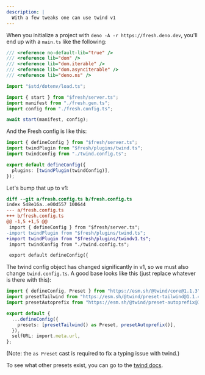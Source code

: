 ```yaml
---
description: |
  With a few tweaks one can use twind v1
---
```


When you initialize a project with `deno -A -r https://fresh.deno.dev`, you'll
end up with a `main.ts` like the following:

```ts main.ts
/// <reference no-default-lib="true" />
/// <reference lib="dom" />
/// <reference lib="dom.iterable" />
/// <reference lib="dom.asynciterable" />
/// <reference lib="deno.ns" />

import "$std/dotenv/load.ts";

import { start } from "$fresh/server.ts";
import manifest from "./fresh.gen.ts";
import config from "./fresh.config.ts";

await start(manifest, config);
```

And the Fresh config is like this:

```ts fresh.config.ts
import { defineConfig } from "$fresh/server.ts";
import twindPlugin from "$fresh/plugins/twind.ts";
import twindConfig from "./twind.config.ts";

export default defineConfig({
  plugins: [twindPlugin(twindConfig)],
});
```

Let's bump that up to v1:

```diff
diff --git a/fresh.config.ts b/fresh.config.ts
index 548e16a..e00d557 100644
--- a/fresh.config.ts
+++ b/fresh.config.ts
@@ -1,5 +1,5 @@
 import { defineConfig } from "$fresh/server.ts";
-import twindPlugin from "$fresh/plugins/twind.ts";
+import twindPlugin from "$fresh/plugins/twindv1.ts";
 import twindConfig from "./twind.config.ts";

 export default defineConfig({
```

The twind config object has changed significantly in v1, so we must also change
`twind.config.ts`. A good base looks like this (just replace whatever is there
with this):

```ts twind.config.ts
import { defineConfig, Preset } from "https://esm.sh/@twind/core@1.1.3";
import presetTailwind from "https://esm.sh/@twind/preset-tailwind@1.1.4";
import presetAutoprefix from "https://esm.sh/@twind/preset-autoprefix@1.0.7";

export default {
  ...defineConfig({
    presets: [presetTailwind() as Preset, presetAutoprefix()],
  }),
  selfURL: import.meta.url,
};
```

(Note: the `as Preset` cast is required to fix a typing issue with twind.)

To see what other presets exist, you can go to the
[twind docs](https://twind.style/presets).
